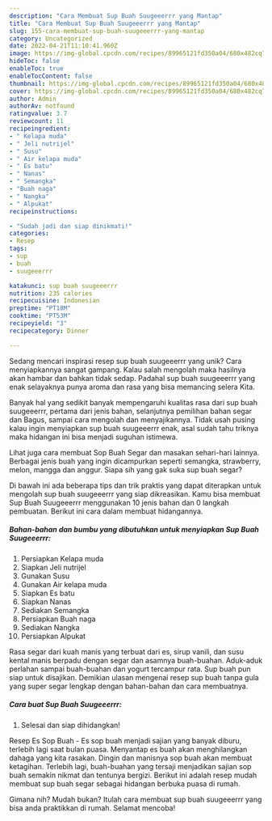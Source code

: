 ```yaml
---
description: "Cara Membuat Sup Buah Suugeeerrr yang Mantap"
title: "Cara Membuat Sup Buah Suugeeerrr yang Mantap"
slug: 155-cara-membuat-sup-buah-suugeeerrr-yang-mantap
category: Uncategorized
date: 2022-04-21T11:10:41.960Z
image: https://img-global.cpcdn.com/recipes/89965121fd350a04/680x482cq70/sup-buah-suugeeerrr-foto-resep-utama.jpg
hideToc: false
enableToc: true
enableTocContent: false
thumbnail: https://img-global.cpcdn.com/recipes/89965121fd350a04/680x482cq70/sup-buah-suugeeerrr-foto-resep-utama.jpg
cover: https://img-global.cpcdn.com/recipes/89965121fd350a04/680x482cq70/sup-buah-suugeeerrr-foto-resep-utama.jpg
author: Admin
authorAv: notfound
ratingvalue: 3.7
reviewcount: 11
recipeingredient:
- " Kelapa muda"
- " Jeli nutrijel"
- " Susu"
- " Air kelapa muda"
- " Es batu"
- " Nanas"
- " Semangka"
- "Buah naga"
- " Nangka"
- " Alpukat"
recipeinstructions:

- "Sudah jadi dan siap dinikmati!"
categories:
- Resep
tags:
- sup
- buah
- suugeeerrr

katakunci: sup buah suugeeerrr 
nutrition: 235 calories
recipecuisine: Indonesian
preptime: "PT18M"
cooktime: "PT53M"
recipeyield: "3"
recipecategory: Dinner

---
```





Sedang mencari inspirasi resep sup buah suugeeerrr yang unik? Cara menyiapkannya sangat gampang. Kalau salah mengolah maka hasilnya akan hambar dan bahkan tidak sedap. Padahal sup buah suugeeerrr yang enak selayaknya punya aroma dan rasa yang bisa memancing selera Kita.





Banyak hal yang sedikit banyak mempengaruhi kualitas rasa dari sup buah suugeeerrr, pertama dari jenis bahan, selanjutnya pemilihan bahan segar dan Bagus, sampai cara mengolah dan menyajikannya. Tidak usah pusing kalau ingin menyiapkan sup buah suugeeerrr enak,      asal sudah tahu triknya maka hidangan ini bisa menjadi suguhan istimewa.














Lihat juga cara membuat Sop Buah Segar dan masakan sehari-hari lainnya. Berbagai jenis buah yang ingin dicampurkan seperti semangka, strawberry, melon, mangga dan anggur. Siapa sih yang gak suka sup buah segar?






Di bawah ini ada beberapa tips dan trik praktis yang dapat diterapkan untuk mengolah sup buah suugeeerrr yang siap dikreasikan. Kamu bisa membuat Sup Buah Suugeeerrr menggunakan 10 jenis bahan dan 0 langkah pembuatan. Berikut ini cara dalam membuat hidangannya.

<!--inarticleads1-->

##### Bahan-bahan dan bumbu yang dibutuhkan untuk menyiapkan Sup Buah Suugeeerrr:

1. Persiapkan  Kelapa muda
1. Siapkan  Jeli nutrijel
1. Gunakan  Susu
1. Gunakan  Air kelapa muda
1. Siapkan  Es batu
1. Siapkan  Nanas
1. Sediakan  Semangka
1. Persiapkan Buah naga
1. Sediakan  Nangka
1. Persiapkan  Alpukat


Rasa segar dari kuah manis yang terbuat dari es, sirup vanili, dan susu kental manis berpadu dengan segar dan asamnya buah-buahan. Aduk-aduk perlahan sampai buah-buahan dan yogurt tercampur rata. Sup buah pun siap untuk disajikan. Demikian ulasan mengenai resep sup buah tanpa gula yang super segar lengkap dengan bahan-bahan dan cara membuatnya. 

<!--inarticleads2-->

##### Cara buat Sup Buah Suugeeerrr:


1. Selesai dan siap dihidangkan!

Resep Es Sop Buah - Es sop buah menjadi sajian yang banyak diburu, terlebih lagi saat bulan puasa. Menyantap es buah akan menghilangkan dahaga yang kita rasakan. Dingin dan manisnya sop buah akan membuat ketagihan. Terlebih lagi, buah-buahan yang tersaji menjadikan sajian sop buah semakin nikmat dan tentunya bergizi. Berikut ini adalah resep mudah membuat sup buah segar sebagai hidangan berbuka puasa di rumah. 

Gimana nih? Mudah bukan? Itulah cara membuat sup buah suugeeerrr yang bisa anda praktikkan di rumah. Selamat mencoba!
